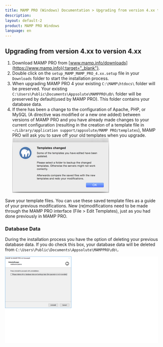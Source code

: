 ```yaml
---
title: MAMP PRO (Windows) Documentation > Upgrading from version 4.xx to version 4.xx
description: 
layout: default-2
product: MAMP PRO Windows
language: en
---
```


## Upgrading from version 4.xx to version 4.xx

1. Download MAMP PRO from [www.mamp.info/downloads](https://www.mamp.info){:target="_blank"}.
2. Double click on the `setup_MAMP_MAMP_PRO_4.xx.setup` file in your `Downloads` folder to start the installation process.
3. When upgrading MAMP PRO 4 your existing `C:\MAMP\htdocs\` folder will be preserved. Your existing `C:\Users\Public\Documents\Appsolute\MAMPPRO\db\` folder will be preserved by default(used by MAMP PRO). This folder contains your database data.
4. If there has been a change to the configuration of Apache, PHP, or MySQL (A directive was modified or a new one added)    between versions of MAMP PRO and you have already made changes to your current configuration (resulting in the creation of a template file in `~/Library/application support/appsolute/MAMP PRO/templates`), MAMP PRO will ask you to save off your old templates when you upgrade.
![MAMP](/en/MAMP-PRO-Mac/Installation/MAMP-PRO-4xx-4xx-Upgrade/Templates.png)
 
Save your template files. You can use these saved template files as a guide of your previous modifications. New (re)modifications need to be made through the MAMP PRO interface (File > Edit Templates), just as you had done previously in MAMP PRO.

### Database Data

During the installation process you have the option of deleting your previous database data. If you do check this box, your database data will be deleted from `C:\Users\Public\Documents\Appsolute\MAMPPRO\db\`.

![MAMP](/en/MAMP-PRO-Windows/Installation/MAMP-PRO-4xx-4xx-Upgrade/InstallDeleteDatabases.png)
 


